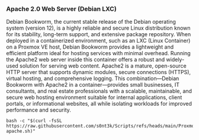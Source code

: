 ### Apache 2.0 Web Server (Debian LXC)

Debian Bookworm, the current stable release of the Debian operating system (version 12), is a highly reliable and secure Linux distribution known for its stability, long-term support, and extensive package repository. When deployed in a containerized environment, such as an LXC (Linux Container) on a Proxmox VE host, Debian Bookworm provides a lightweight and efficient platform ideal for hosting services with minimal overhead. Running the Apache2 web server inside this container offers a robust and widely-used solution for serving web content. Apache2 is a mature, open-source HTTP server that supports dynamic modules, secure connections (HTTPS), virtual hosting, and comprehensive logging. This combination—Debian Bookworm with Apache2 in a container—provides small businesses, IT consultants, and real estate professionals with a scalable, maintainable, and secure web hosting environment suitable for internal applications, client portals, or informational websites, all while isolating workloads for improved performance and security.

```
bash -c "$(curl -fsSL https://raw.githubusercontent.com/s0nt3k/Scripts/refs/heads/main/ProxmoxVE/Install/debian12-apache.sh)"
```
